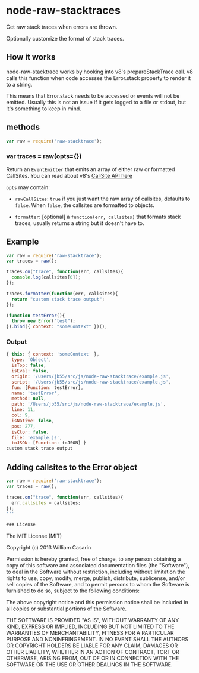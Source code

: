 
# node-raw-stacktraces

Get raw stack traces when errors are thrown.

Optionally customize the format of stack traces.

## How it works

node-raw-stacktrace works by hooking into v8's prepareStackTrace call. v8 calls
this function when code accesses the Error.stack property to render it to a
string.

This means that Error.stack needs to be accessed or events will not be emitted.
Usually this is not an issue if it gets logged to a file or stdout, but it's
something to keep in mind.

## methods

```js
var raw = require('raw-stacktrace');
```

### var traces = raw(opts={})

Return an `EventEmitter` that emits an array of either raw or formatted
CallSites. You can read about v8's [CallSite API here](http://code.google.com/p/v8/wiki/JavaScriptStackTraceApi#Customizing_stack_traces)

`opts` may contain:

* `rawCallSites`: `true` if you just want the raw array of callsites,
  defaults to `false`. When `false`, the callsites are formatted to objects.

* `formatter`: \[optional\] a `function(err, callsites)` that formats stack
  traces, usually returns a string but it doesn't have to.

## Example

```js
var raw = require('raw-stacktrace');
var traces = raw();

traces.on("trace", function(err, callsites){
  console.log(callsites[0]);
});

traces.formatter(function(err, callsites){
  return "custom stack trace output";
});

(function testError(){ 
  throw new Error("test");
}).bind({ context: "someContext" })();
```

### Output

```js
{ this: { context: 'someContext' },
  type: 'Object',
  isTop: false,
  isEval: false,
  origin: '/Users/jb55/src/js/node-raw-stacktrace/example.js',
  script: '/Users/jb55/src/js/node-raw-stacktrace/example.js',
  fun: [Function: testError],
  name: 'testError',
  method: null,
  path: '/Users/jb55/src/js/node-raw-stacktrace/example.js',
  line: 11,
  col: 9,
  isNative: false,
  pos: 277,
  isCtor: false,
  file: 'example.js',
  toJSON: [Function: toJSON] }
custom stack trace output
```

## Adding callsites to the Error object

```js
var raw = require('raw-stacktrace');
var traces = raw();

traces.on("trace", function(err, callsites){
  err.callsites = callsites;
});
'''

### License

```
The MIT License (MIT)

Copyright (c) 2013 William Casarin

Permission is hereby granted, free of charge, to any person obtaining a copy
of this software and associated documentation files (the "Software"), to deal
in the Software without restriction, including without limitation the rights
to use, copy, modify, merge, publish, distribute, sublicense, and/or sell
copies of the Software, and to permit persons to whom the Software is
furnished to do so, subject to the following conditions:

The above copyright notice and this permission notice shall be included in
all copies or substantial portions of the Software.

THE SOFTWARE IS PROVIDED "AS IS", WITHOUT WARRANTY OF ANY KIND, EXPRESS OR
IMPLIED, INCLUDING BUT NOT LIMITED TO THE WARRANTIES OF MERCHANTABILITY,
FITNESS FOR A PARTICULAR PURPOSE AND NONINFRINGEMENT. IN NO EVENT SHALL THE
AUTHORS OR COPYRIGHT HOLDERS BE LIABLE FOR ANY CLAIM, DAMAGES OR OTHER
LIABILITY, WHETHER IN AN ACTION OF CONTRACT, TORT OR OTHERWISE, ARISING FROM,
OUT OF OR IN CONNECTION WITH THE SOFTWARE OR THE USE OR OTHER DEALINGS IN
THE SOFTWARE.

